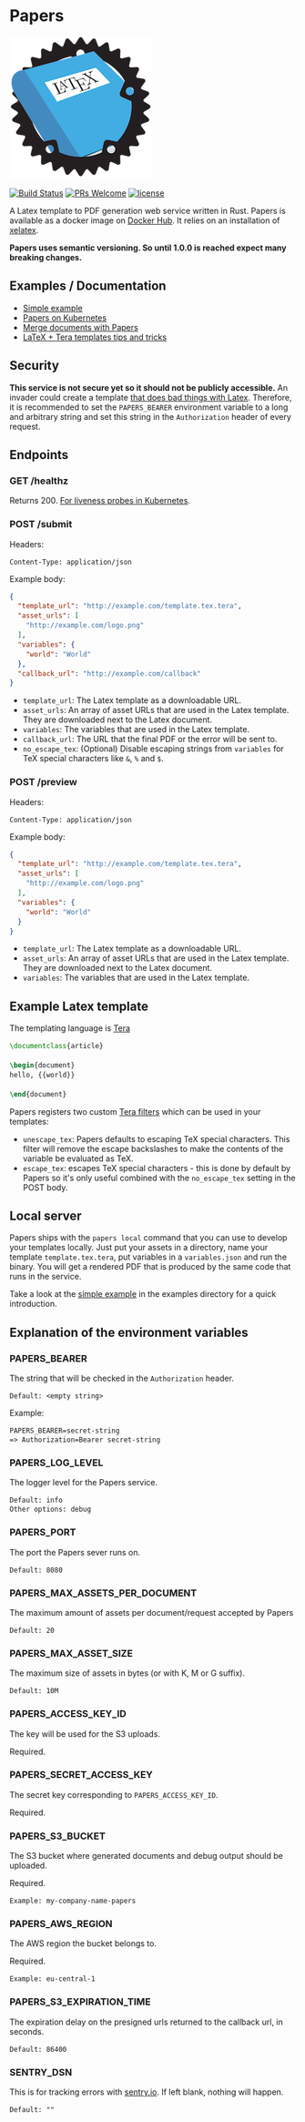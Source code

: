 # Papers

![Papers Logo](logo.png)

[![Build Status](https://travis-ci.org/store2be/pape-rs.svg?branch=master)](https://travis-ci.org/store2be/pape-rs)
[![PRs Welcome](https://img.shields.io/badge/PRs-welcome-brightgreen.svg)](https://github.com/store2be/redux-belt/blob/master/CONTRIBUTING.md)
[![license](https://img.shields.io/github/license/mashape/apistatus.svg?maxAge=2592000)](https://github.com/store2be/pape-rs/blob/master/LICENSE)

A Latex template to PDF generation web service written in Rust. Papers is available as a docker image on [Docker Hub](https://hub.docker.com/r/store2be/pape-rs/). It relies on an installation of [xelatex](https://en.wikipedia.org/wiki/XeTeX).

**Papers uses semantic versioning. So until 1.0.0 is reached expect many breaking changes.**


## Examples / Documentation

* [Simple example](examples/simple)
* [Papers on Kubernetes](examples/kubernetes)
* [Merge documents with Papers](examples/concatenation)
* [LaTeX + Tera templates tips and tricks](https://github.com/store2be/pape-rs/wiki/LaTeX-template-tips-and-tricks)


## Security

**This service is not secure yet so it should not be publicly accessible.** An invader could create a template [that does bad things with Latex](http://www.lieberbiber.de/2017/03/05/arbitrary-code-execution-in-many-tex-distributions/). Therefore, it is recommended to set the `PAPERS_BEARER` environment variable to a long and arbitrary string and set this string in the `Authorization` header of every request.


## Endpoints

### GET /healthz

Returns 200. [For liveness probes in Kubernetes](https://kubernetes.io/docs/tasks/configure-pod-container/configure-liveness-readiness-probes/).


### POST /submit

Headers:

```
Content-Type: application/json
```

Example body:

```json
{
  "template_url": "http://example.com/template.tex.tera",
  "asset_urls": [
    "http://example.com/logo.png"
  ],
  "variables": {
    "world": "World"
  },
  "callback_url": "http://example.com/callback"
}
```

* `template_url`: The Latex template as a downloadable URL.
* `asset_urls`: An array of asset URLs that are used in the Latex template. They are downloaded next to the Latex document.
* `variables`: The variables that are used in the Latex template.
* `callback_url`: The URL that the final PDF or the error will be sent to.
* `no_escape_tex`: (Optional) Disable escaping strings from `variables` for
  TeX special characters like `&`, `%` and `$`.


### POST /preview

Headers:

```
Content-Type: application/json
```

Example body:

```json
{
  "template_url": "http://example.com/template.tex.tera",
  "asset_urls": [
    "http://example.com/logo.png"
  ],
  "variables": {
    "world": "World"
  }
}
```

* `template_url`: The Latex template as a downloadable URL.
* `asset_urls`: An array of asset URLs that are used in the Latex template. They are downloaded next to the Latex document.
* `variables`: The variables that are used in the Latex template.


## Example Latex template

The templating language is [Tera](https://github.com/Keats/tera)

```latex
\documentclass{article}

\begin{document}
hello, {{world}}

\end{document}
```

Papers registers two custom [Tera filters](https://tera.netlify.com/docs/templates/#filters) which can be used in your templates:

- `unescape_tex`: Papers defaults to escaping TeX special characters. This filter will remove the escape backslashes to make the contents of the variable be evaluated as TeX.
- `escape_tex`: escapes TeX special characters - this is done by default by Papers so it's only useful combined with the `no_escape_tex` setting in the POST body.

## Local server

Papers ships with the `papers local` command that you can use to develop your templates locally. Just put your assets in a directory, name your template `template.tex.tera`, put variables in a `variables.json` and run the binary. You will get a rendered PDF that is produced by the same code that runs in the service.

Take a look at the [simple example](examples/simple) in the examples directory for a quick introduction.

## Explanation of the environment variables

### PAPERS_BEARER

The string that will be checked in the `Authorization` header.

```
Default: <empty string>
```

Example:
```
PAPERS_BEARER=secret-string
=> Authorization=Bearer secret-string
```

### PAPERS_LOG_LEVEL

The logger level for the Papers service.

```
Default: info
Other options: debug
```

### PAPERS_PORT

The port the Papers sever runs on.

```
Default: 8080
```

### PAPERS_MAX_ASSETS_PER_DOCUMENT

The maximum amount of assets per document/request accepted by Papers

```
Default: 20
```

### PAPERS_MAX_ASSET_SIZE

The maximum size of assets in bytes (or with K, M or G suffix).

```
Default: 10M
```

### PAPERS_ACCESS_KEY_ID

The key will be used for the S3 uploads.

Required.

### PAPERS_SECRET_ACCESS_KEY

The secret key corresponding to `PAPERS_ACCESS_KEY_ID`.

Required.

### PAPERS_S3_BUCKET

The S3 bucket where generated documents and debug output should be uploaded.

Required.

```
Example: my-company-name-papers
```

### PAPERS_AWS_REGION

The AWS region the bucket belongs to.

Required.

```
Example: eu-central-1
```

### PAPERS_S3_EXPIRATION_TIME

The expiration delay on the presigned urls returned to the callback url, in seconds.

```
Default: 86400
```

### SENTRY_DSN

This is for tracking errors with [sentry.io](https://sentry.io). If left blank, nothing will happen.

```
Default: ""
```
